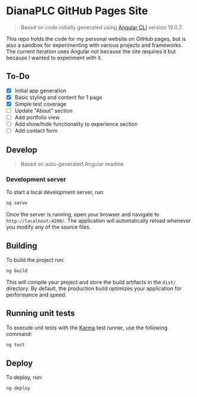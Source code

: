 # DianaPLC GitHub Pages Site

> Based on code initially generated using [Angular CLI](https://github.com/angular/angular-cli) version 19.0.7.

This repo holds the code for my personal website on GitHub pages, but is also a sandbox for experimenting with various projects and frameworks. The current iteration uses Angular not because the site requires it but because I wanted to experiment with it.

## To-Do
- [x] Initial app generation
- [x] Basic styling and content for 1 page
- [x] Simple test coverage
- [ ] Update "About" section
- [ ] Add portfolio view
- [ ] Add show/hide functionality to experience section
- [ ] Add contact form

## Develop
> Based on auto-generated Angular readme

### Development server

To start a local development server, run:

```bash
ng serve
```

Once the server is running, open your browser and navigate to `http://localhost:4200/`. The application will automatically reload whenever you modify any of the source files.

## Building

To build the project run:

```bash
ng build
```

This will compile your project and store the build artifacts in the `dist/` directory. By default, the production build optimizes your application for performance and speed.

## Running unit tests

To execute unit tests with the [Karma](https://karma-runner.github.io) test runner, use the following command:

```bash
ng test
```

## Deploy
To deploy, run:

```bash
ng deploy
```